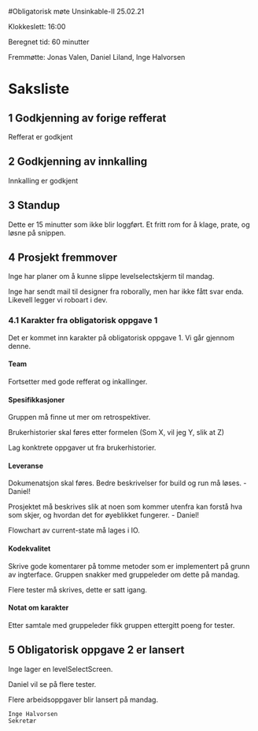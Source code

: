 #Obligatorisk møte Unsinkable-II 25.02.21

Klokkeslett: 16:00

Beregnet tid: 60 minutter

Fremmøtte: Jonas Valen, Daniel Liland, Inge Halvorsen

# Saksliste

## 1 Godkjenning av forige refferat

Refferat er godkjent

## 2 Godkjenning av innkalling

Innkalling er godkjent

## 3 Standup
Dette er 15 minutter som ikke blir loggført. Et fritt rom for å klage, prate, og løsne på snippen.

## 4 Prosjekt fremmover
Inge har planer om å kunne slippe levelselectskjerm til mandag.

Inge har sendt mail til designer fra roborally, men har ikke fått svar enda. Likevell legger vi roboart i dev.

### 4.1 Karakter fra obligatorisk oppgave 1
Det er kommet inn karakter på obligatorisk oppgave 1. Vi går gjennom denne.

#### Team
Fortsetter med gode refferat og inkallinger.

#### Spesifikkasjoner
Gruppen må finne ut mer om retrospektiver.

Brukerhistorier skal føres etter formelen (Som X, vil jeg Y, slik at Z)

Lag konktrete oppgaver ut fra brukerhistorier.

#### Leveranse
Dokumenatsjon skal føres. Bedre beskrivelser for build og run må løses. - Daniel!

Prosjektet må beskrives slik at noen som kommer utenfra kan forstå hva som skjer, og hvordan det for øyeblikket fungerer. - Daniel!

Flowchart av current-state må lages i IO.

#### Kodekvalitet
Skrive gode komentarer på tomme metoder som er implementert på grunn av ingterface. Gruppen snakker med gruppeleder om dette på mandag.

Flere tester må skrives, dette er satt igang.

#### Notat om karakter
Etter samtale med gruppeleder fikk gruppen ettergitt poeng for tester.

## 5 Obligatorisk oppgave 2 er lansert
Inge lager en levelSelectScreen. 

Daniel vil se på flere tester.

Flere arbeidsoppgaver blir lansert på mandag.

    Inge Halvorsen
    Sekretær